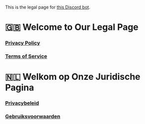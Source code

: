This is the legal page for [this Discord bot](<https://chaosbot.carrd.co>).

# 🇬🇧 Welcome to Our Legal Page

### [Privacy Policy](privacy-policy.md)
### [Terms of Service](terms-of-service.md)

# 🇳🇱 Welkom op Onze Juridische Pagina

### [Privacybeleid](privacybeleid.md)
### [Gebruiksvoorwaarden](gebruiksvoorwaarden.md)
